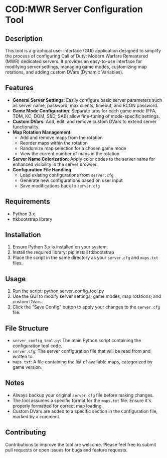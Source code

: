 # COD:MWR Server Configuration Tool

## Description

This tool is a graphical user interface (GUI) application designed to simplify the process of configuring Call of Duty: Modern Warfare Remastered (MWR) dedicated servers. It provides an easy-to-use interface for modifying server settings, managing game modes, customizing map rotations, and adding custom DVars (Dynamic Variables).

## Features

- **General Server Settings**: Easily configure basic server parameters such as server name, password, max clients, timeout, and RCON password.
- **Game Mode Configuration**: Separate tabs for each game mode (FFA, TDM, KC, DOM, S&D, SAB) allow fine-tuning of mode-specific settings.
- **Custom DVars**: Add, edit, and remove custom DVars to extend server functionality.
- **Map Rotation Management**: 
  - Add and remove maps from the rotation
  - Reorder maps within the rotation
  - Randomize map selection for a chosen game mode
  - View the current number of maps in the rotation
- **Server Name Colorization**: Apply color codes to the server name for enhanced visibility in the server browser.
- **Configuration File Handling**: 
  - Load existing configurations from `server.cfg`
  - Generate new configurations based on user input
  - Save modifications back to `server.cfg`

## Requirements

- Python 3.x
- ttkbootstrap library

## Installation

1. Ensure Python 3.x is installed on your system.
2. Install the required library: pip install ttkbootstrap
3. Place the script in the same directory as your `server.cfg` and `maps.txt` files.

## Usage

1. Run the script: python server_config_tool.py
2. Use the GUI to modify server settings, game modes, map rotations, and custom DVars.
3. Click the "Save Config" button to apply your changes to the `server.cfg` file.

## File Structure

- `server_config_tool.py`: The main Python script containing the configuration tool code.
- `server.cfg`: The server configuration file that will be read from and written to.
- `maps.txt`: A file containing the list of available maps, categorized by game version.

## Notes

- Always backup your original `server.cfg` file before making changes.
- The tool assumes a specific format for the `maps.txt` file. Ensure it's properly formatted for correct map loading.
- Custom DVars are added to a specific section in the configuration file, marked by a comment.

## Contributing

Contributions to improve the tool are welcome. Please feel free to submit pull requests or open issues for bugs and feature requests.
